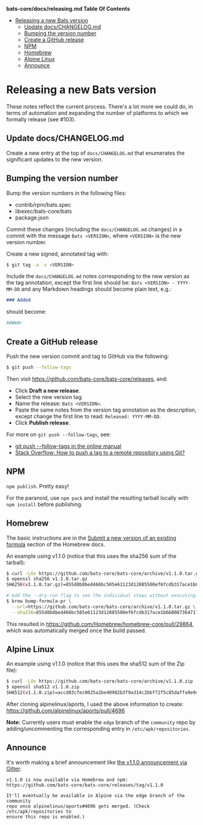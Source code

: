 <!-- START doctoc generated TOC please keep comment here to allow auto update -->
<!-- DON'T EDIT THIS SECTION, INSTEAD RE-RUN doctoc TO UPDATE -->
**bats-core/docs/releasing.md Table Of Contents**

- [Releasing a new Bats version](#releasing-a-new-bats-version)
  - [Update docs/CHANGELOG.md](#update-docschangelogmd)
  - [Bumping the version number](#bumping-the-version-number)
  - [Create a GitHub release](#create-a-github-release)
  - [NPM](#npm)
  - [Homebrew](#homebrew)
  - [Alpine Linux](#alpine-linux)
  - [Announce](#announce)

<!-- END doctoc generated TOC please keep comment here to allow auto update -->

# Releasing a new Bats version

These notes reflect the current process. There's a lot more we could do, in
terms of automation and expanding the number of platforms to which we formally
release (see #103).

## Update docs/CHANGELOG.md

Create a new entry at the top of `docs/CHANGELOG.md` that enumerates the
significant updates to the new version.

## Bumping the version number

Bump the version numbers in the following files:

- contrib/rpm/bats.spec
- libexec/bats-core/bats
- package.json

Commit these changes (including the `docs/CHANGELOG.md` changes) in a commit
with the message `Bats <VERSION>`, where `<VERSION>` is the new version number.

Create a new signed, annotated tag with:

```bash
$ git tag -a -s <VERSION>
```

Include the `docs/CHANGELOG.md` notes corresponding to the new version as the
tag annotation, except the first line should be: `Bats <VERSION> - YYYY-MM-DD`
and any Markdown headings should become plain text, e.g.:

```md
### Added
```

should become:

```md
Added:
```

## Create a GitHub release

Push the new version commit and tag to GitHub via the following:

```bash
$ git push --follow-tags
```

Then visit https://github.com/bats-core/bats-core/releases, and:

- Click **Draft a new release**.
- Select the new version tag.
- Name the release: `Bats <VERSION>`.
- Paste the same notes from the version tag annotation as the description,
  except change the first line to read: `Released: YYYY-MM-DD`.
- Click **Publish release**.

For more on `git push --follow-tags`, see:

- [git push --follow-tags in the online manual][ft-man]
- [Stack Overflow: How to push a tag to a remote repository using Git?][ft-so]

## NPM

`npm publish`. Pretty easy!

For the paranoid, use `npm pack` and install the resulting tarball locally with
`npm install` before publishing.

## Homebrew

The basic instructions are in the [Submit a new version of an existing
formula][brew] section of the Homebrew docs.

An example using v1.1.0 (notice that this uses the sha256 sum of the tarball):

```bash
$ curl -LOv https://github.com/bats-core/bats-core/archive/v1.1.0.tar.gz
$ openssl sha256 v1.1.0.tar.gz
SHA256(v1.1.0.tar.gz)=855d8b8bed466bc505e61123d12885500ef6fcdb317ace1b668087364717ea82

# Add the --dry-run flag to see the individual steps without executing.
$ brew bump-formula-pr \
  --url=https://github.com/bats-core/bats-core/archive/v1.1.0.tar.gz \
  --sha256=855d8b8bed466bc505e61123d12885500ef6fcdb317ace1b668087364717ea82
```

This resulted in https://github.com/Homebrew/homebrew-core/pull/29864, which was
automatically merged once the build passed.

## Alpine Linux

An example using v1.1.0 (notice that this uses the sha512 sum of the Zip file):

```bash
$ curl -LOv https://github.com/bats-core/bats-core/archive/v1.1.0.zip
$ openssl sha512 v1.1.0.zip
SHA512(v1.1.0.zip)=accd83cfec0025a2be40982b3f9a314c2bbf72f5c85daffa9e9419611904a8d34e376919a5d53e378382e0f3794d2bd781046d810225e2a77812474e427bed9e
```

After cloning alpinelinux/aports, I used the above information to create:
https://github.com/alpinelinux/aports/pull/4696

**Note:** Currently users must enable the `edge` branch of the `community` repo
by adding/uncommenting the corresponding entry in `/etc/apk/repositories`.

## Announce

It's worth making a brief announcement like [the v1.1.0 announcement via
Gitter][gitter]:

```
v1.1.0 is now available via Homebrew and npm:
https://github.com/bats-core/bats-core/releases/tag/v1.1.0

It'll eventually be available in Alpine via the edge branch of the community
repo once alpinelinux/aports#4696 gets merged. (Check /etc/apk/repositories to
ensure this repo is enabled.)
```

[brew]: https://github.com/Homebrew/brew/blob/master/docs/How-To-Open-a-Homebrew-Pull-Request.md#submit-a-new-version-of-an-existing-formula
[ft-man]: https://git-scm.com/docs/git-push#git-push---follow-tags
[ft-so]: https://stackoverflow.com/a/26438076
[gitter]: https://gitter.im/bats-core/bats-core?at=5b42c9a57b811a6d63daacb5
